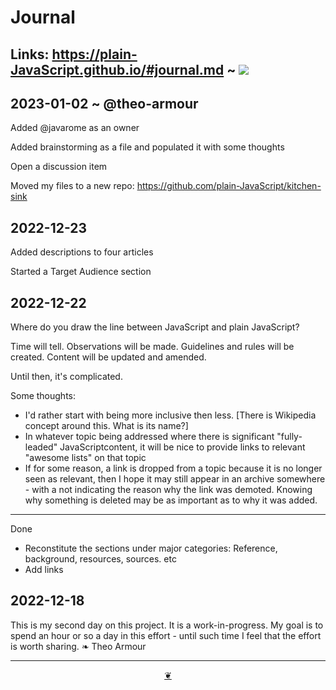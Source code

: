 # Journal

## Links: https://plain-JavaScript.github.io/#journal.md ~ [![]( https://plain-JavaScript.github.io/assets/octicon.svg)]( https://github.com/plain-JavaScript/plain-JavaScript.github.io/blob/main/journal.md )


## 2023-01-02 ~ @theo-armour

Added @javarome as an owner

Added brainstorming as a file and populated it with some thoughts

Open a discussion item

Moved my files to a new repo: https://github.com/plain-JavaScript/kitchen-sink


## 2022-12-23

Added descriptions to four articles

Started a Target Audience section


## 2022-12-22

Where do you draw the line between JavaScript and plain JavaScript?

Time will tell. Observations will be made. Guidelines and rules will be created. Content will be updated and amended.

Until then, it's complicated.

Some thoughts:
* I'd rather start with being more inclusive then less. [There is Wikipedia concept around this. What is its name?]
* In whatever topic being addressed where there is significant "fully-leaded" JavaScriptcontent, it will be nice to provide links to relevant "awesome lists" on that topic
* If for some reason, a link is dropped from a topic because it is no longer seen as relevant, then I hope it may still appear in an archive somewhere - with a not indicating the reason why the link was demoted. Knowing why something is deleted may be as important as to why it was added.

***

Done
* Reconstitute the sections under major categories: Reference, background, resources, sources. etc
* Add links


## 2022-12-18
This is my second day on this project. It is a work-in-progress. My goal is to spend an hour or so a day in this effort - until such time I feel that the effort is worth sharing. ❧ Theo Armour


***

<center title="Hello! Click me to go up to the top" ><a class=aDingbat href=javascript:window.scrollTo(0,0);> ❦ </a></center>
